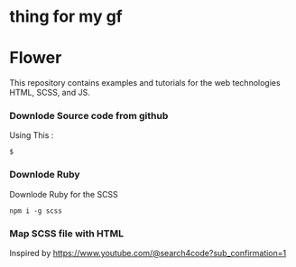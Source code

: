 # thing for my gf

# Flower
This repository contains examples and tutorials for the web technologies HTML, SCSS, and JS.

### Downlode Source code from github
Using This : 

```
$ 
```

### Downlode Ruby 
Downlode Ruby for the SCSS
```
npm i -g scss
```

### Map SCSS file with HTML

Inspired by https://www.youtube.com/@search4code?sub_confirmation=1


